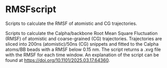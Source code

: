 # RMSFscript
Scripts to calculate the RMSF of atomistic and CG trajectories.

Scripts to calculate the Calpha/backbone Root Mean Square Fluctuation 
(RMSF) of atomistic and coarse-grained (CG) trajectories. Trajectories 
are sliced into 200ns (atomistic)/50ns (CG) snippets and fitted to the 
Calpha atoms/BB beads with a RMSF below 0.15 nm. The script returns a 
.xvg file with the RMSF for each time window. An explanation of the 
script can be found at https://doi.org/10.1101/2025.03.17.64360.
